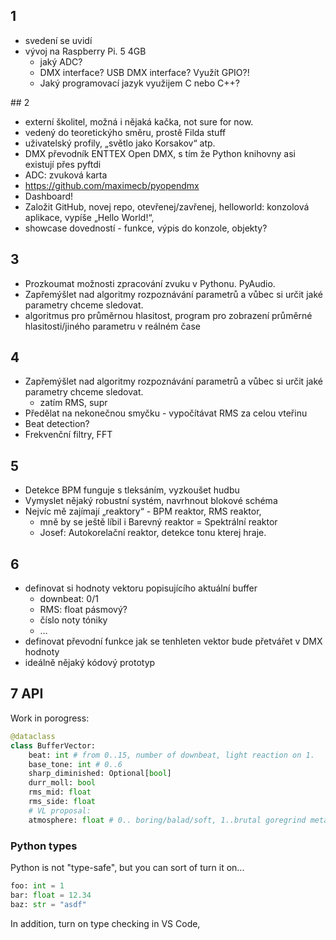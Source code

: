 ## 1
- svedení se uvidí 
- vývoj na Raspberry Pi. 5 4GB
    - jaký ADC?
    - DMX interface? USB DMX interface? Využít GPIO?!
    - Jaký programovací jazyk využijem C nebo C++?

## 2
- externí školitel, možná i nějaká kačka, not sure for now.
- vedený do teoretickýho směru, prostě Filda stuff
- uživatelský profily, „světlo jako Korsakov“ atp.
- DMX převodník ENTTEX Open DMX, s tím že Python knihovny asi existují přes pyftdi
- ADC: zvuková karta
- https://github.com/maximecb/pyopendmx
- Dashboard!
- Založit GitHub, novej repo, otevřenej/zavřenej, helloworld: konzolová aplikace, vypíše „Hello World!“, 
- showcase dovedností - funkce, výpis do konzole, objekty? 

## 3
- Prozkoumat možnosti zpracování zvuku v Pythonu. PyAudio.
- Zapřemýšlet nad algoritmy rozpoznávání parametrů a vůbec si určit jaké parametry chceme sledovat. 
- algoritmus pro průměrnou hlasitost, program pro zobrazení průměrné hlasitosti/jiného parametru v reálném čase 

## 4
- Zapřemýšlet nad algoritmy rozpoznávání parametrů a vůbec si určit jaké parametry chceme sledovat. 
    - zatím RMS, supr
- Předělat na nekonečnou smyčku - vypočítávat RMS za celou vteřinu
- Beat detection?
- Frekvenční filtry, FFT

## 5
- Detekce BPM funguje s tleksáním, vyzkoušet hudbu
- Vymyslet nějaký robustní systém, navrhnout blokové schéma
- Nejvíc mě zajímají „reaktory“ - BPM reaktor, RMS reaktor, 
    - mně by se ještě líbil i Barevný reaktor = Spektrální reaktor
    - Josef: Autokorelační reaktor, detekce tonu kterej hraje.

## 6
- definovat si hodnoty vektoru popisujícího aktuální buffer 
    - downbeat: 0/1
    - RMS: float pásmový?
    - číslo noty tóniky 
    - …
- definovat převodní funkce jak se tenhleten vektor bude přetvářet v DMX hodnoty
- ideálně nějaký kódový prototyp


## 7 API
Work in porogress:
```Python
@dataclass
class BufferVector:
    beat: int # from 0..15, number of downbeat, light reaction on 1.
    base_tone: int # 0..6 
    sharp_diminished: Optional[bool]
    durr_moll: bool
    rms_mid: float
    rms_side: float
    # VL proposal:
    atmosphere: float # 0.. boring/balad/soft, 1..brutal goregrind metal - ???

```

### Python types
Python is not "type-safe", but you can sort of turn it on...
```Python
foo: int = 1
bar: float = 12.34
baz: str = "asdf" 
```
In addition, turn on type checking in VS Code,